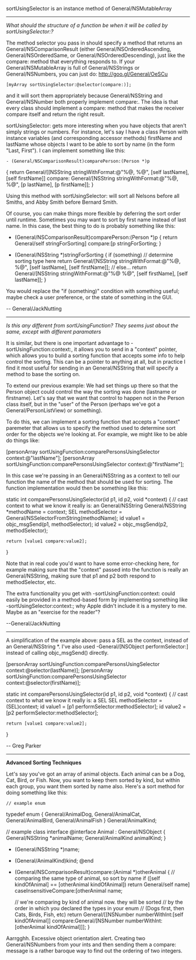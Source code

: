 sortUsingSelector is an instance method of General/NSMutableArray


----

*What should the structure of a function be when it will be called by sortUsingSelector:?*

The method selector you pass in should specify a method that returns an General/NSComparisonResult (either General/NSOrderedAscending, General/NSOrderedSame, or General/NSOrderedDescending), just like the compare: method that everything responds to.  If your General/NSMutableArray is full of General/NSStrings or General/NSNumbers, you can just do: http://goo.gl/General/OeSCu

    [myArray sortUsingSelector:@selector(compare:)];

and it will sort them appropriately because General/NSString and General/NSNumber both properly implement compare:.  The idea is that every class should implement a compare: method that makes the receiver compare itself and return the right result.

sortUsingSelector: gets more interesting when you have objects that aren't simply strings or numbers.  For instance, let's say I have a class Person with instance variables (and corresponding accessor methods) firstName and lastName whose objects I want to be able to sort by name (in the form "Last, First").  I can implement something like this:

    - (General/NSComparisonResult)comparePerson:(Person *)p
{
    return General/[[NSString stringWithFormat:@"%@, %@", 
                                       [self lastName], [self firstName]]
            compare:
            General/[NSString stringWithFormat:@"%@, %@", 
                                       [p lastName], [p firstName]];
}

Using this method with sortUsingSelector: will sort all Nelsons before all Smiths, and Abby Smith before Bernard Smith.

Of course, you can make things more flexible by deferring the sort order until runtime.  Sometimes you may want to sort by first name instead of last name.  In this case, the best thing to do is probably something like this:

    
- (General/NSComparisonResult)comparePerson:(Person *)p
{
    return General/self stringForSorting] compare:[p stringForSorting;
}

- (General/NSString *)stringForSorting
{
    if (something)  // determine sorting type here
        return General/[NSString stringWithFormat:@"%@, %@", 
                                          [self lastName], [self firstName]];
    // else...
        return General/[NSString stringWithFormat:@"%@ %@", 
                                          [self firstName], [self lastName]];
}


You would replace the "if (something)" condition with something useful;  maybe check a user preference, or the state of something in the GUI.

-- General/JackNutting

----

*Is this any different from sortUsingFunction? They seems just about the same, except with different paramaters*

It is similar, but there is one important advantage to -sortUsingFunction:context:, it allows you to send in a "context" pointer, which allows you to build a sorting function that accepts some info to help control the sorting.  This can be a pointer to anything at all, but in practice I find it most useful for sending in an General/NSString that will specify a method to base the sorting on.

To extend our previous example:  We had set things up there so that the Person object could control the way the sorting was done (lastname or firstname).  Let's say that we want that control to happen not in the Person class itself, but in the "user" of the Person (perhaps we've got a General/PersonListView) or something).

To do this, we can implement a sorting function that accepts a "context" paremeter that allows us to specify the method used to determine sort order for the objects we're looking at.  For example, we might like to be able do things  like:

    
[personArray sortUsingFunction:comparePersonsUsingSelector
                       context:@"lastName"];
[personArray sortUsingFunction:comparePersonsUsingSelector
                       context:@"firstName"];


In this case we're passing in an General/NSString as a context to tell our function the name of the method that should be used for sorting.  The function implementation would then be something like this:

    
static int comparePersonsUsingSelector(id p1, id p2, void *context)
{
    // cast context to what we know it really is:  an General/NSString
    General/NSString *methodName = context;
    SEL methodSelector = General/NSSelectorFromString(methodName);
    id value1 = objc_msgSend(p1, methodSelector);
    id value2 = objc_msgSend(p2, methodSelector);

    return [value1 compare:value2];
}


Note that in real code you'd want to have some error-checking here, for example making sure that the "context" passed into the function is really an General/NSString, making sure that p1 and p2 both respond to methodSelector, etc.

The extra functionality you get with -sortUsingFunction:context: could easily be provided in a method-based form by implementing something like -sortUsingSelector:context:; why Apple didn't include it is a mystery to me.  Maybe as an "exercise for the reader"?

--General/JackNutting

----

A simplification of the example above: pass a SEL as the context, instead of an General/NSString *. I've also used -General/[NSObject performSelector:] instead of calling objc_msgSend() directly.

    
[personArray sortUsingFunction:comparePersonsUsingSelector
                       context:@selector(lastName)];
[personArray sortUsingFunction:comparePersonsUsingSelector
                       context:@selector(firstName)];

static int comparePersonsUsingSelector(id p1, id p2, void *context)
{
    // cast context to what we know it really is:  a SEL
    SEL methodSelector = (SEL)context;
    id value1 = [p1 performSelector:methodSelector];
    id value2 = [p2 performSelector:methodSelector];

    return [value1 compare:value2];
}


-- Greg Parker

----

**Advanced Sorting Techniques**

Let's say you've got an array of animal objects. Each animal can be a Dog, Cat, Bird, or Fish. Now, you want to keep them sorted by kind, but within each group, you want them sorted by name also. Here's a sort method for doing something like this:

    // example enum
typedef enum
{
	General/AnimalDog,
	General/AnimalCat,
	General/AnimalBird,
	General/AnimalFish
} General/AnimalKind;

// example class interface
@interface Animal : General/NSObject
{
	General/NSString *animalName;
	General/AnimalKind animalKind;
}
- (General/NSString *)name;
- (General/AnimalKind)kind;
@end

- (General/NSComparisonResult)compare:(Animal *)otherAnimal
{
	// comparing the same type of animal, so sort by name
	if ([self kindOfAnimal] == [otherAnimal kindOfAnimal])
		return General/self name] caseInsensitiveCompare:[otherAnimal name;
	
	// we're comparing by kind of animal now. they will be sorted
	// by the order in which you declared the types in your enum
	// (Dogs first, then Cats, Birds, Fish, etc)
	return General/[[NSNumber numberWithInt:[self kindOfAnimal]]
		compare:General/[NSNumber numberWithInt:[otherAnimal kindOfAnimal]]];
}


Aarrgghh. Excessive object orientation alert. Creating two General/NSNumber<nowiki/>s from your ints and then sending them a compare: message is a rather baroque way to find out the ordering of two integers.